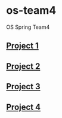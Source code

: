 # os-team4
OS Spring Team4
## [Project 1](https://github.com/uyw4687/2019os-team4/blob/proj1/README.md)
## [Project 2](https://github.com/uyw4687/2019os-team4/blob/proj2/README.md)
## [Project 3](https://github.com/uyw4687/2019os-team4/blob/proj3/README.md)
## [Project 4](https://github.com/uyw4687/2019os-team4/blob/proj4/README.md)

